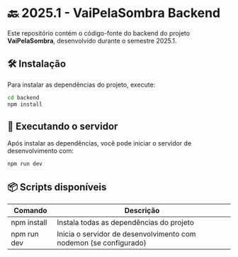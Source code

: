# 🔙 2025.1 - VaiPelaSombra Backend

Este repositório contém o código-fonte do backend do projeto **VaiPelaSombra**, desenvolvido durante o semestre 2025.1.

## 🛠️ Instalação

Para instalar as dependências do projeto, execute:

```bash
cd backend
npm install
```

## 🚀 Executando o servidor

Após instalar as dependências, você pode iniciar o servidor de desenvolvimento com:

```bash
npm run dev
```
## 📦 Scripts disponíveis

|Comando|Descrição|
|---|---|
|npm install|Instala todas as dependências do projeto|
|npm run dev|	Inicia o servidor de desenvolvimento com nodemon (se configurado)|
